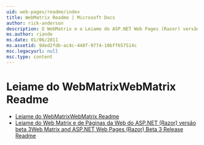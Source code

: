 ```yaml
---
uid: web-pages/readme/index
title: WebMatrix Readme | Microsoft Docs
author: rick-anderson
description: O WebMatrix e o Leiame do ASP.NET Web Pages (Razor) versão 1.0
ms.author: riande
ms.date: 01/06/2011
ms.assetid: 9ded2fdb-ac4c-448f-9774-10bff657514c
msc.legacyurl: null
msc.type: content
---
```

<a name="webmatrix-readme"></a><span data-ttu-id="af8d9-103">Leiame do WebMatrix</span><span class="sxs-lookup"><span data-stu-id="af8d9-103">WebMatrix Readme</span></span>
====================
- [<span data-ttu-id="af8d9-104">Leiame do WebMatrix</span><span class="sxs-lookup"><span data-stu-id="af8d9-104">WebMatrix Readme</span></span>](overview.md)
- [<span data-ttu-id="af8d9-105">Leiame do Web Matrix e de Páginas da Web do ASP.NET (Razor) versão beta 3</span><span class="sxs-lookup"><span data-stu-id="af8d9-105">Web Matrix and ASP.NET Web Pages (Razor) Beta 3 Release Readme</span></span>](beta3.md)
